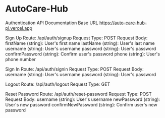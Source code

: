 # AutoCare-Hub
Authentication API Documentation
Base URL
https://auto-care-hub-pi.vercel.app

Sign Up
Route: /api/auth/signup
Request Type: POST
Request Body:
firstName (string): User's first name
lastName (string): User's last name
username (string): User's username
password (string): User's password
confirmPassword (string): Confirm user's password
phone (string): User's phone number

Sign In
Route: /api/auth/signin
Request Type: POST
Request Body:
username (string): User's username
password (string): User's password

Logout
Route: /api/auth/logout
Request Type: GET

Reset Password
Route: /api/auth/reset-password
Request Type: POST
Request Body:
username (string): User's username
newPassword (string): User's new password
confirmNewPassword (string): Confirm user's new password

